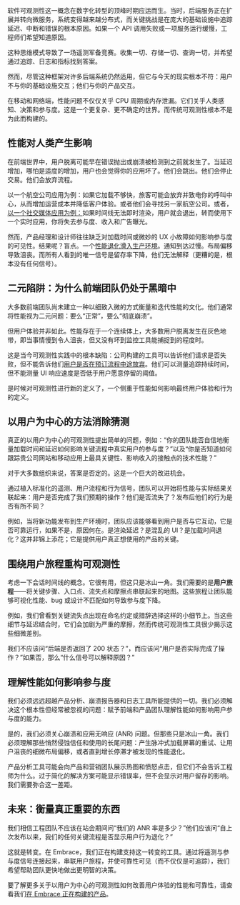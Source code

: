 软件可观测性这一概念在数字化转型的顶峰时期应运而生。当时，后端服务正在扩展并转向微服务，系统变得越来越分布式，而关键挑战是在庞大的基础设施中追踪延迟、中断和错误的根本原因。如果一个 API 调用失败或一项服务运行缓慢，工程师们希望知道原因。

这种思维模式导致了一场遥测军备竞赛。收集一切、存储一切、查询一切，并希望通过追踪、日志和指标找到答案。

然而，尽管这种框架对许多后端系统仍然适用，但它与今天的现实根本不符：用户不与你的基础设施交互；他们与你的产品交互。

在移动和网络端，性能问题不仅仅关乎 CPU 周期或内存泄漏。它们关乎人类感知、决策和参与度。这是一个更复杂、更不确定的世界。而传统可观测性根本不是为此而构建的。

## 性能对人类产生影响

在前端世界中，用户脱离可能早在错误抛出或崩溃被检测到之前就发生了。当延迟增加，哪怕是适度的增加，用户也会觉得你的应用坏了。他们会跳出。他们会停止交易。他们会放弃流程。

以一个航空公司应用为例：如果它加载不够快，旅客可能会放弃并致电你的呼叫中心，从而增加运营成本并降低客户体验。或者他们会寻找另一家航空公司。或者，[以一个社交媒体应用为例：](https://thenewstack.io/hard-truths-to-consider-when-designing-slos-for-mobile-apps/)如果时间线无法即时渲染，用户就会退出，转而使用下一个实时应用，你将失去参与度、收入和广告曝光。

然而，产品经理和设计师往往缺乏对加载时间或微妙的 UX 小故障如何影响参与度的可见性。结果呢？盲点。一个[性能退化滑入生产环境](https://thenewstack.io/when-performance-is-product-bridging-the-gap/)。通知到达过慢。布局偏移导致沮丧。而所有人看到的唯一信号是留存率下降，他们无法解释（更糟的是，根本没有任何信号）。

## 二元陷阱：为什么前端团队仍处于黑暗中

大多数前端团队尚未建立一种以细致入微的方式衡量和迭代性能的文化。他们通常将性能视为二元问题：要么“正常”，要么“彻底崩溃”。

但用户体验并非如此。性能存在于一个连续体上，大多数用户脱离发生在灰色地带，即当事情慢到令人沮丧，但又没有坏到监控工具能捕捉到的程度时。

这是当今可观测性实践中的根本缺陷：公司构建的工具可以告诉他们请求是否失败，但不能告诉他们[用户是否在预订流程中途放弃](https://thenewstack.io/5-user-flows-to-trace-in-your-mobile-app/)。他们可以测量追踪持续时间，但不能测量 UI 响应速度是否低于用户愿意停留的阈值。

是时候对可观测性进行新的定义了，一个侧重于性能如何影响最终用户体验和行为的定义。

## 以用户为中心的方法消除猜测

真正的以用户为中心的可观测性提出简单的问题，例如：“你的团队能否自信地衡量加载时间和延迟如何影响关键流程中真实用户的参与度？”以及“你是否知道如何跟踪贵公司网站和移动应用上最具关键性、影响收入的接触点的技术性能？”

对于大多数组织来说，答案是否定的。这是一个巨大的改进机会。

通过植入标准化的遥测、用户流程和行为信号，团队可以开始将性能与实际结果关联起来：用户是否完成了我们预期的操作？他们是否流失了？发布后他们的行为是否有所不同？

例如，当将新功能发布到生产环境时，团队应该能够看到用户是否与它互动，它是否可靠运行，如果不是，原因何在。是渲染延迟？是混乱的 UI？是加载时间退化？这并非锦上添花；它是提供用户真正想使用的产品的关键。

## 围绕用户旅程重构可观测性

考虑一下会话时间线的概念。它很有用，但这只是冰山一角。我们需要的是**用户旅程**——将关键步骤、入口点、流失点和摩擦点串联起来的地图。这些旅程让团队能够可视化性能、bug 或设计不匹配如何导致参与度下降。

例如，我们曾看到关键流失点出现在命名约定或措辞选择这样的小细节上。当这些细节与延迟结合时，它们会加剧为严重的摩擦，然而传统可观测性工具很少揭示这些细微差别。

我们不应该问“后端是否返回了 200 状态？”，而应该问“用户是否实际完成了操作？”如果否，那么“什么信号可以解释原因？”

## 理解性能如何影响参与度

我们必须远远超越产品分析、崩溃报告器和日志工具所能提供的一切。我们必须解决这个根本性但经常被忽视的问题：赋予前端和产品团队理解性能如何影响用户参与度的能力。

是的，我们必须关心崩溃和应用无响应 (ANR) 问题。但那些只是冰山一角。我们必须理解那些悄然侵蚀信任和使用的长尾问题：产生脉冲式加载屏幕的重试、让用户沮丧的细微布局偏移，或者直到增长停滞才被发现的性能退化。

产品分析工具可能会向产品和营销团队展示热图和愤怒点击，但它们不会告诉工程师为什么。过于简化的解决方案可能显示错误率，但不会显示对用户留存的影响。我们需要弥合这一差距。

## 未来：衡量真正重要的东西

我们相信工程团队不应该在站会期间问“我们的 ANR 率是多少？”他们应该问“自上次发布以来，我们的任何关键流程是否显示用户行为退化？”

这就是转变。在 Embrace，我们正在构建支持这一转变的工具。通过将遥测与参与度信号连接起来，串联用户旅程，并使可靠性可见（而不仅仅是可追踪），我们希望帮助团队更快地做出更明智的决策。

要了解更多关于以用户为中心的可观测性如何改善用户体验的性能和可靠性，请查看我们[在 Embrace 正在构建的产品](https://embrace.io/?utm_source=the-new-stack&utm_medium=paid&utm_campaign=observability-stuck-in-the-past)。
